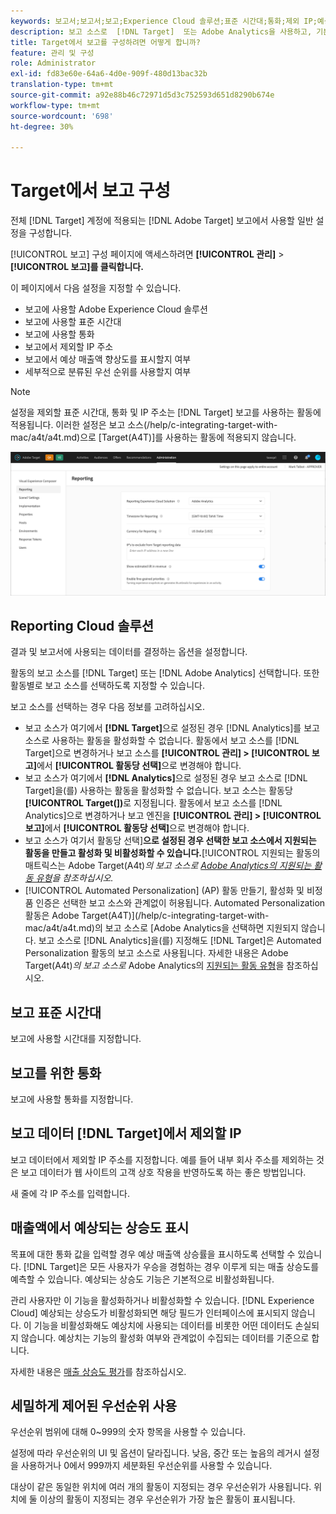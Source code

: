 ```yaml
---
keywords: 보고서;보고서;보고;Experience Cloud 솔루션;표준 시간대;통화;제외 IP;예상 매출 상승률;매출 증가;세밀한 조정이 적용된 우선 순위;보고서;보고;보고;경험 클라우드 솔루션;표준 시간대;통화;통화;제외 IP;매출 증가율;매출 증가율;매출 증가율;세밀한 지정
description: 보고 소스로  [!DNL Target]  또는 Adobe Analytics을 사용하고, 기본 표준 시간대 및 통화 형식을 지정하고, 보고에서 제외할 IP 주소를 추가하는 등
title: Target에서 보고를 구성하려면 어떻게 합니까?
feature: 관리 및 구성
role: Administrator
exl-id: fd83e60e-64a6-4d0e-909f-480d13bac32b
translation-type: tm+mt
source-git-commit: a92e88b46c72971d5d3c752593d651d8290b674e
workflow-type: tm+mt
source-wordcount: '698'
ht-degree: 30%

---
```


# Target에서 보고 구성

전체 [!DNL Target] 계정에 적용되는 [!DNL Adobe Target] 보고에서 사용할 일반 설정을 구성합니다.

[!UICONTROL 보고] 구성 페이지에 액세스하려면 **[!UICONTROL 관리]** > **[!UICONTROL 보고]를 클릭합니다.**

이 페이지에서 다음 설정을 지정할 수 있습니다.

* 보고에 사용할 Adobe Experience Cloud 솔루션
* 보고에 사용할 표준 시간대
* 보고에 사용할 통화
* 보고에서 제외할 IP 주소
* 보고에서 예상 매출액 향상도를 표시할지 여부
* 세부적으로 분류된 우선 순위를 사용할지 여부

>[!NOTE]
>
>설정을 제외할 표준 시간대, 통화 및 IP 주소는 [!DNL Target] 보고를 사용하는 활동에 적용됩니다. 이러한 설정은 보고 소스(/help/c-integrating-target-with-mac/a4t/a4t.md)으로 [Target(A4T)]를 사용하는 활동에 적용되지 않습니다.

![보고 페이지](/help/administrating-target/assets/reporting.png)

## Reporting Cloud 솔루션

결과 및 보고서에 사용되는 데이터를 결정하는 옵션을 설정합니다.

활동의 보고 소스를 [!DNL Target] 또는 [!DNL Adobe Analytics] 선택합니다. 또한 활동별로 보고 소스를 선택하도록 지정할 수 있습니다.

보고 소스를 선택하는 경우 다음 정보를 고려하십시오.

* 보고 소스가 여기에서 **[!DNL Target]**&#x200B;으로 설정된 경우 [!DNL Analytics]를 보고 소스로 사용하는 활동을 활성화할 수 없습니다. 활동에서 보고 소스를 [!DNL Target]으로 변경하거나 보고 소스를 **[!UICONTROL 관리] > [!UICONTROL 보고]**&#x200B;에서 **[!UICONTROL 활동당 선택]**&#x200B;으로 변경해야 합니다.
* 보고 소스가 여기에서 **[!DNL Analytics]**&#x200B;으로 설정된 경우 보고 소스로 [!DNL Target]을(를) 사용하는 활동을 활성화할 수 없습니다. 보고 소스는 활동당 **[!UICONTROL Target(])**&#x200B;로 지정됩니다. 활동에서 보고 소스를 [!DNL Analytics]으로 변경하거나 보고 엔진을 **[!UICONTROL 관리] > [!UICONTROL 보고]**&#x200B;에서 **[!UICONTROL 활동당 선택]**&#x200B;으로 변경해야 합니다.
* 보고 소스가 여기서 활동당 선택&#x200B;]**으로 설정된 경우 선택한 보고 소스에서 지원되는 활동을 만들고 활성화 및 비활성화할 수 있습니다.**[!UICONTROL  지원되는 활동의 매트릭스는 Adobe Target(A4t)*의 보고 소스로 [Adobe Analytics의 지원되는 활동 유형](/help/c-integrating-target-with-mac/a4t/a4t.md#section_F487896214BF4803AF78C552EF1669AA)을 참조하십시오.*
* [!UICONTROL Automated Personalization] (AP) 활동 만들기, 활성화 및 비정품 인증은 선택한 보고 소스와 관계없이 허용됩니다. Automated Personalization 활동은 Adobe Target(A4T)](/help/c-integrating-target-with-mac/a4t/a4t.md)의 보고 소스로 [Adobe Analytics을 선택하면 지원되지 않습니다. 보고 소스로 [!DNL Analytics]을(를) 지정해도 [!DNL Target]은 Automated Personalization 활동의 보고 소스로 사용됩니다. 자세한 내용은 Adobe Target(A4t)*의 보고 소스로* Adobe Analytics의 [지원되는 활동 유형](/help/c-integrating-target-with-mac/a4t/a4t.md#section_F487896214BF4803AF78C552EF1669AA)을 참조하십시오.

## 보고 표준 시간대

보고에 사용할 시간대를 지정합니다.

## 보고를 위한 통화

보고에 사용할 통화를 지정합니다.

## 보고 데이터 [!DNL Target]에서 제외할 IP

보고 데이터에서 제외할 IP 주소를 지정합니다. 예를 들어 내부 회사 주소를 제외하는 것은 보고 데이터가 웹 사이트의 고객 상호 작용을 반영하도록 하는 좋은 방법입니다.

새 줄에 각 IP 주소를 입력합니다.

## 매출액에서 예상되는 상승도 표시

목표에 대한 통화 값을 입력할 경우 예상 매출액 상승률을 표시하도록 선택할 수 있습니다. [!DNL Target]은 모든 사용자가 우승을 경험하는 경우 이루게 되는 매출 상승도를 예측할 수 있습니다. 예상되는 상승도 기능은 기본적으로 비활성화됩니다.

관리 사용자만 이 기능을 활성화하거나 비활성화할 수 있습니다. [!DNL Experience Cloud] 예상되는 상승도가 비활성화되면 해당 필드가 인터페이스에 표시되지 않습니다. 이 기능을 비활성화해도 예상치에 사용되는 데이터를 비롯한 어떤 데이터도 손실되지 않습니다. 예상치는 기능의 활성화 여부와 관계없이 수집되는 데이터를 기준으로 합니다.

자세한 내용은 [매출 상승도 평가](/help/administrating-target/r-target-account-preferences/estimating-lift-in-revenue.md)를 참조하십시오.

## 세밀하게 제어된 우선순위 사용

우선순위 범위에 대해 0~999의 숫자 항목을 사용할 수 있습니다.

설정에 따라 우선순위의 UI 및 옵션이 달라집니다. 낮음, 중간 또는 높음의 레거시 설정을 사용하거나 0에서 999까지 세분화된 우선순위를 사용할 수 있습니다.

대상이 같은 동일한 위치에 여러 개의 활동이 지정되는 경우 우선순위가 사용됩니다. 위치에 둘 이상의 활동이 지정되는 경우 우선순위가 가장 높은 활동이 표시됩니다.
